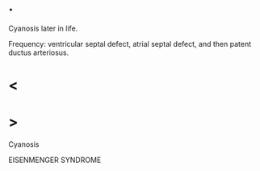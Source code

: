 # .

Cyanosis later in life.

Frequency: ventricular septal defect, atrial septal defect, and then patent ductus arteriosus.

# <

# >

Cyanosis

EISENMENGER SYNDROME

